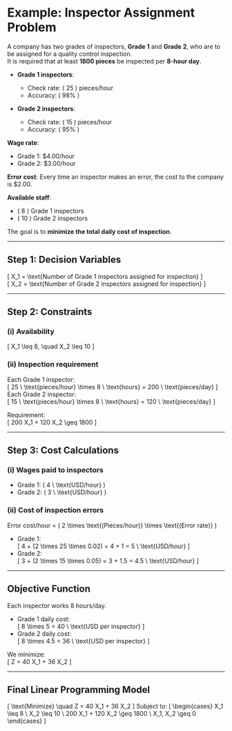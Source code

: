 # Example: Inspector Assignment Problem

A company has two grades of inspectors, **Grade 1** and **Grade 2**, who are to be assigned for a quality control inspection.  
It is required that at least **1800 pieces** be inspected per **8-hour day**.

- **Grade 1 inspectors**:  
  - Check rate: \( 25 \) pieces/hour  
  - Accuracy: \( 98\% \)  

- **Grade 2 inspectors**:  
  - Check rate: \( 15 \) pieces/hour  
  - Accuracy: \( 95\% \)  

**Wage rate**:  
- Grade 1: \$4.00/hour  
- Grade 2: \$3.00/hour  

**Error cost**: Every time an inspector makes an error, the cost to the company is \$2.00.

**Available staff**:  
- \( 8 \) Grade 1 inspectors  
- \( 10 \) Grade 2 inspectors  

The goal is to **minimize the total daily cost of inspection**.

---

## Step 1: Decision Variables

\[
X_1 = \text{Number of Grade 1 inspectors assigned for inspection}
\]  
\[
X_2 = \text{Number of Grade 2 inspectors assigned for inspection}
\]

---

## Step 2: Constraints

### (i) Availability
\[
X_1 \leq 8, \quad X_2 \leq 10
\]

### (ii) Inspection requirement
Each Grade 1 inspector:  
\[
25 \ \text{pieces/hour} \times 8 \ \text{hours} = 200 \ \text{pieces/day}
\]  
Each Grade 2 inspector:  
\[
15 \ \text{pieces/hour} \times 8 \ \text{hours} = 120 \ \text{pieces/day}
\]  

Requirement:  
\[
200 X_1 + 120 X_2 \geq 1800
\]

---

## Step 3: Cost Calculations

### (i) Wages paid to inspectors
- Grade 1: \( 4 \ \text{USD/hour} \)  
- Grade 2: \( 3 \ \text{USD/hour} \)  

### (ii) Cost of inspection errors  
Error cost/hour = \( 2 \times \text{(Pieces/hour)} \times \text{(Error rate)} \)

- Grade 1:  
\[
4 + (2 \times 25 \times 0.02) = 4 + 1 = 5 \ \text{USD/hour}
\]
- Grade 2:  
\[
3 + (2 \times 15 \times 0.05) = 3 + 1.5 = 4.5 \ \text{USD/hour}
\]

---

## Objective Function

Each inspector works 8 hours/day.

- Grade 1 daily cost:  
\[
8 \times 5 = 40 \ \text{USD per inspector}
\]  
- Grade 2 daily cost:  
\[
8 \times 4.5 = 36 \ \text{USD per inspector}
\]

We minimize:  
\[
Z = 40 X_1 + 36 X_2
\]

---

## Final Linear Programming Model

\[
\text{Minimize} \quad Z = 40 X_1 + 36 X_2
\]
Subject to:
\[
\begin{cases}
X_1 \leq 8 \\
X_2 \leq 10 \\
200 X_1 + 120 X_2 \geq 1800 \\
X_1, X_2 \geq 0
\end{cases}
\]
